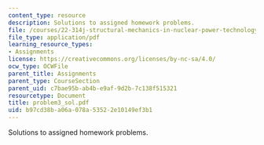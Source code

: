 ```yaml
---
content_type: resource
description: Solutions to assigned homework problems.
file: /courses/22-314j-structural-mechanics-in-nuclear-power-technology-fall-2006/b97cd38ba06a078a53522e10149ef3b1_problem3_sol.pdf
file_type: application/pdf
learning_resource_types:
- Assignments
license: https://creativecommons.org/licenses/by-nc-sa/4.0/
ocw_type: OCWFile
parent_title: Assignments
parent_type: CourseSection
parent_uid: c7bae95b-ab4b-e9af-9d2b-7c138f515321
resourcetype: Document
title: problem3_sol.pdf
uid: b97cd38b-a06a-078a-5352-2e10149ef3b1
---
```

Solutions to assigned homework problems.